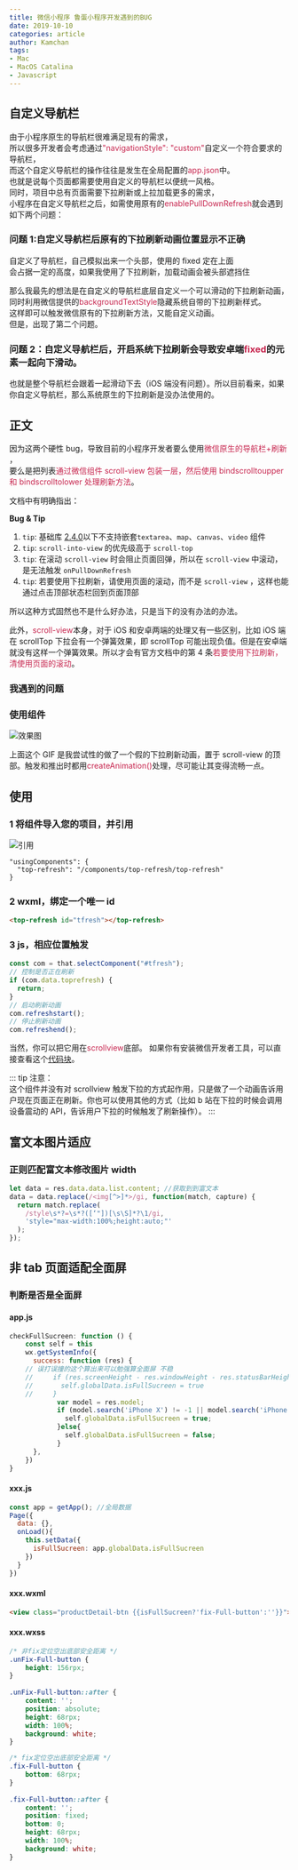 ```yaml
---
title: 微信小程序 鲁蛋小程序开发遇到的BUG
date: 2019-10-10
categories: article
author: Kamchan
tags:
- Mac
- MacOS Catalina
- Javascript
---
```


## 自定义导航栏

由于小程序原生的导航栏很难满足现有的需求，
<br>
所以很多开发者会考虑通过<font color="#c7254e">"navigationStyle": "custom"</font>自定义一个符合要求的导航栏，
<br>
而这个自定义导航栏的操作往往是发生在全局配置的<font color="#c7254e">app.json</font>中。
<br>
也就是说每个页面都需要使用自定义的导航栏以便统一风格。
<br>
同时，项目中总有页面需要下拉刷新或上拉加载更多的需求，
<br>
小程序在自定义导航栏之后，如需使用原有的<font color="#c7254e">enablePullDownRefresh</font>就会遇到如下两个问题：
<br>

### 问题 1:自定义导航栏后原有的下拉刷新动画位置显示不正确

自定义了导航栏，自己模拟出来一个头部，使用的 fixed 定在上面
<br>
会占据一定的高度，如果我使用了下拉刷新，加载动画会被头部遮挡住

那么我最先的想法是在自定义的导航栏底层自定义一个可以滑动的下拉刷新动画，
<br>
同时利用微信提供的<font color="#c7254e">backgroundTextStyle</font>隐藏系统自带的下拉刷新样式。
<br>
这样即可以触发微信原有的下拉刷新方法，又能自定义动画。
<br>
但是，出现了第二个问题。

### 问题 2：自定义导航栏后，开启系统下拉刷新会导致安卓端<font color="#c7254e">fixed</font>的元素一起向下滑动。

也就是整个导航栏会跟着一起滑动下去（iOS 端没有问题）。所以目前看来，如果你自定义导航栏，那么系统原生的下拉刷新是没办法使用的。

## 正文

因为这两个硬性 bug，导致目前的小程序开发者要么使用<font color="#c7254e">微信原生的导航栏+刷新</font>
，
<br>
要么是把列表<font color="#c7254e">通过微信组件 scroll-view 包装一层，然后使用 bindscrolltoupper 和 bindscrolltolower 处理刷新方法</font>。

文档中有明确指出：

<b>Bug & Tip</b>

1. `tip`: 基础库 [2.4.0](https://developers.weixin.qq.com/miniprogram/dev/framework/compatibility.html)以下不支持嵌套`textarea`、`map`、`canvas`、`video` 组件
2. `tip`: `scroll-into-view` 的优先级高于 `scroll-top`
3. `tip`: 在滚动 `scroll-view` 时会阻止页面回弹，所以在 `scroll-view` 中滚动，是无法触发 `onPullDownRefresh`
4. `tip`: 若要使用下拉刷新，请使用页面的滚动，而不是 `scroll-view` ，这样也能通过点击顶部状态栏回到页面顶部

所以这种方式固然也不是什么好办法，只是当下的没有办法的办法。

此外，<font color="#c7254e">scroll-view</font>本身，对于 iOS 和安卓两端的处理又有一些区别，比如 iOS 端在 scrollTop 下拉会有一个弹簧效果，即 scrollTop 可能出现负值。但是在安卓端就没有这样一个弹簧效果。所以才会有官方文档中的第 4 条<font color="#c7254e">若要使用下拉刷新，清使用页面的滚动</font>。

### 我遇到的问题

### 使用组件

![效果图](https://kamchan.oss-cn-shenzhen.aliyuncs.com/1260967-a40e96dc7347c696.gif)

上面这个 GIF 是我尝试性的做了一个假的下拉刷新动画，置于 scroll-view 的顶部。触发和推出时都用<font color="#c7254e">createAnimation()</font>处理，尽可能让其变得流畅一点。

## 使用

### 1 将组件导入您的项目，并引用

![引用](https://kamchan.oss-cn-shenzhen.aliyuncs.com/1260967-0287c1c23be53cc9.png)

```
"usingComponents": {
  "top-refresh": "/components/top-refresh/top-refresh"
}
```

### 2 wxml，绑定一个唯一 id

```html
<top-refresh id="tfresh"></top-refresh>
```

### 3 js，相应位置触发

```js
const com = that.selectComponent("#tfresh");
// 控制是否正在刷新
if (com.data.toprefresh) {
  return;
}
// 启动刷新动画
com.refreshstart();
// 停止刷新动画
com.refreshend();
```

当然，你可以把它用在<font color="#c7254e">scrollview</font>底部。
如果你有安装微信开发者工具，可以直接查看这个[代码块](wechatide://minicode/nuzXJHmv778m)。

::: tip
注意：
<br>
这个组件并没有对 scrollview 触发下拉的方式起作用，只是做了一个动画告诉用户现在页面正在刷新。你也可以使用其他的方式（比如 b 站在下拉的时候会调用设备震动的 API，告诉用户下拉的时候触发了刷新操作）。
:::

## 富文本图片适应

### 正则匹配富文本修改图片 width

```js
let data = res.data.data.list.content; //获取到到富文本
data = data.replace(/<img[^>]*>/gi, function(match, capture) {
  return match.replace(
    /style\s*?=\s*?([‘"])[\s\S]*?\1/gi,
    'style="max-width:100%;height:auto;"'
  );
});
```

## 非 tab 页面适配全面屏

### 判断是否是全面屏

#### app.js

```js
checkFullSucreen: function () {
	const self = this
	wx.getSystemInfo({
	  success: function (res) {
    // 误打误撞的这个算出来可以勉强算全面屏 不稳
	//     if (res.screenHeight - res.windowHeight - res.statusBarHeight - 32 > 5) {
	//       self.globalData.isFullSucreen = true
	//     }
			var model = res.model;
			if (model.search('iPhone X') != -1 || model.search('iPhone XS') != -1 || model.search('iPhone XS Max') != -1 || model.search('iPhone XR') != -1 || model.search('iPhone 11') != -1 || model.search('iPhone 11 Pro') != -1 || model.search('iPhone 11 Pro Max') != -1	){
			  self.globalData.isFullSucreen = true;
			}else{
			  self.globalData.isFullSucreen = false;
			}
	  },
	})
}
```

#### xxx.js

```js
const app = getApp(); //全局数据
Page({
  data: {},
  onLoad(){
    this.setData({
      isFullSucreen: app.globalData.isFullSucreen
    })
  }
})
```

#### xxx.wxml

```html
<view class="productDetail-btn {{isFullSucreen?'fix-Full-button':''}}"></view>
```

#### xxx.wxss

```css
/* 非fix定位空出底部安全距离 */
.unFix-Full-button {
	height: 156rpx;
}
 
.unFix-Full-button::after {
	content: '';
	position: absolute;
	height: 68rpx;
	width: 100%;
	background: white;
}

/* fix定位空出底部安全距离 */
.fix-Full-button {
	bottom: 68rpx;
}
 
.fix-Full-button::after {
	content: '';
	position: fixed;
	bottom: 0;
	height: 68rpx;
	width: 100%;
	background: white;
}
```